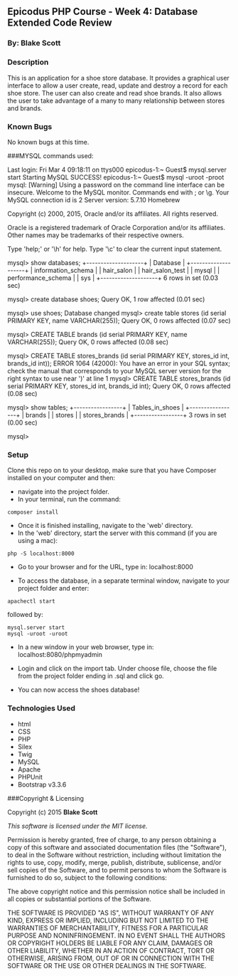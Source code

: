 ## Epicodus PHP Course - Week 4: Database Extended Code Review

### By: Blake Scott

### Description

This is an application for a shoe store database.  It provides a graphical user interface to allow a user create, read, update and destroy a record for each shoe store.  The user can also create and read shoe brands.  It also allows the user to take advantage of a many to many relationship between stores and brands.

### Known Bugs

No known bugs at this time.

###MYSQL commands used:

Last login: Fri Mar  4 09:18:11 on ttys000
epicodus-1:~ Guest$ mysql.server start
Starting MySQL
 SUCCESS!
epicodus-1:~ Guest$ mysql -uroot -proot
mysql: [Warning] Using a password on the command line interface can be insecure.
Welcome to the MySQL monitor.  Commands end with ; or \g.
Your MySQL connection id is 2
Server version: 5.7.10 Homebrew

Copyright (c) 2000, 2015, Oracle and/or its affiliates. All rights reserved.

Oracle is a registered trademark of Oracle Corporation and/or its
affiliates. Other names may be trademarks of their respective
owners.

Type 'help;' or '\h' for help. Type '\c' to clear the current input statement.

mysql> show databases;
+--------------------+
| Database           |
+--------------------+
| information_schema |
| hair_salon         |
| hair_salon_test    |
| mysql              |
| performance_schema |
| sys                |
+--------------------+
6 rows in set (0.03 sec)

mysql> create database shoes;
Query OK, 1 row affected (0.01 sec)

mysql> use shoes;
Database changed
mysql> create table stores (id serial PRIMARY KEY, name VARCHAR(255));
Query OK, 0 rows affected (0.07 sec)

mysql> CREATE TABLE brands (id serial PRIMARY KEY, name VARCHAR(255));
Query OK, 0 rows affected (0.08 sec)

mysql> CREATE TABLE stores_brands (id serial PRIMARY KEY, stores_id int, brands_id int));
ERROR 1064 (42000): You have an error in your SQL syntax; check the manual that corresponds to your MySQL server version for the right syntax to use near ')' at line 1
mysql> CREATE TABLE stores_brands (id serial PRIMARY KEY, stores_id int, brands_id int);
Query OK, 0 rows affected (0.08 sec)

mysql> show tables;
+-----------------+
| Tables_in_shoes |
+-----------------+
| brands          |
| stores          |
| stores_brands   |
+-----------------+
3 rows in set (0.00 sec)

mysql>


### Setup

Clone this repo on to your desktop, make sure that you have Composer installed on your computer and then:
* navigate into the project folder.
* In your terminal, run the command:
```shell
composer install
```
* Once it is finished installing, navigate to the 'web' directory.
* In the 'web' directory, start the server with this command (if you are using a mac):
```shell
php -S localhost:8000
```
* Go to your browser and for the URL, type in: localhost:8000

* To access the database, in a separate terminal window, navigate to your project folder and enter:
```shell
apachectl start
```
followed by:
```shell
mysql.server start
mysql -uroot -uroot
```
* In a new window in your web browser, type in: localhost:8080/phpmyadmin

* Login and click on the import tab. Under choose file, choose the file from the project folder ending in .sql and click go.

* You can now access the shoes database!

### Technologies Used
* html
* CSS
* PHP
* Silex
* Twig
* MySQL
* Apache
* PHPUnit
* Bootstrap v3.3.6

###Copyright & Licensing

Copyright (c) 2015 **Blake Scott**

*This software is licensed under the MIT license.*

Permission is hereby granted, free of charge, to any person obtaining a copy
of this software and associated documentation files (the "Software"), to deal
in the Software without restriction, including without limitation the rights
to use, copy, modify, merge, publish, distribute, sublicense, and/or sell
copies of the Software, and to permit persons to whom the Software is
furnished to do so, subject to the following conditions:

The above copyright notice and this permission notice shall be included in
all copies or substantial portions of the Software.

THE SOFTWARE IS PROVIDED "AS IS", WITHOUT WARRANTY OF ANY KIND, EXPRESS OR
IMPLIED, INCLUDING BUT NOT LIMITED TO THE WARRANTIES OF MERCHANTABILITY,
FITNESS FOR A PARTICULAR PURPOSE AND NONINFRINGEMENT. IN NO EVENT SHALL THE
AUTHORS OR COPYRIGHT HOLDERS BE LIABLE FOR ANY CLAIM, DAMAGES OR OTHER
LIABILITY, WHETHER IN AN ACTION OF CONTRACT, TORT OR OTHERWISE, ARISING FROM,
OUT OF OR IN CONNECTION WITH THE SOFTWARE OR THE USE OR OTHER DEALINGS IN
THE SOFTWARE.
